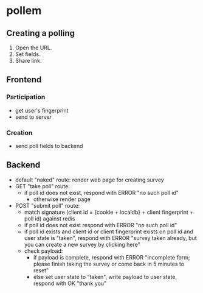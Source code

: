 # pollem

## Creating a polling
1. Open the URL.
2. Set fields.
3. Share link.

## Frontend
### Participation
- get user's fingerprint
- send to server
### Creation
- send poll fields to backend

## Backend
- default "naked" route: render web page for creating survey
- GET "take poll" route: 
    - if poll id does not exist, respond with ERROR "no such poll id"
        - otherwise render page
- POST "submit poll" route: 
    - match signature (client id = {cookie + localdb} + client fingerprint + poll id) against redis
    - if poll id does not exist respond with ERROR "no such poll id"
    - if poll id exists and client id or client fingerprint exists on poll id and user state is "taken", respond with ERROR "survey taken already, but you can create a new survey by clicking here"
    - check payload:
        - if payload is complete, respond with ERROR "incomplete form; please finish taking the survey or come back in 5 minutes to reset"
        - else set user state to "taken", write payload to user state, respond with OK "thank you"